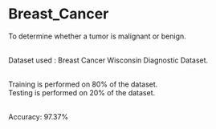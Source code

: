 # Breast_Cancer
To determine whether a tumor is malignant or benign. 

<br /> Dataset used : Breast Cancer Wisconsin Diagnostic Dataset.

<br /> Training is performed on 80% of the dataset. 
<br /> Testing is performed on 20% of the dataset. 

<br /> Accuracy: 97.37%
